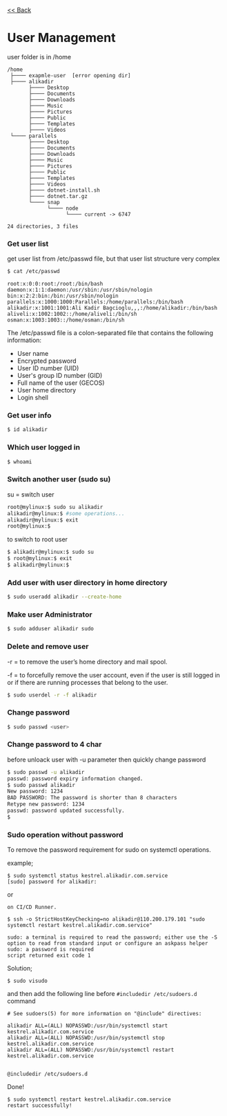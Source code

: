 [<< Back](README.md)

# User Management

user folder is in /home
```
/home
 ├──── exapmle-user  [error opening dir]
 ├──── alikadir
       ├──── Desktop
       ├──── Documents
       ├──── Downloads
       ├──── Music
       ├──── Pictures
       ├──── Public
       ├──── Templates
       ├──── Videos
 └──── parallels
       ├──── Desktop
       ├──── Documents
       ├──── Downloads
       ├──── Music
       ├──── Pictures
       ├──── Public
       ├──── Templates
       ├──── Videos
       ├──── dotnet-install.sh
       ├──── dotnet.tar.gz
       └──── snap
             └──── node
                   └──── current -> 6747

24 directories, 3 files
```

### Get user list 
get user list from /etc/passwd file, but that user list structure very complex

```bash
$ cat /etc/passwd
```
```
root:x:0:0:root:/root:/bin/bash
daemon:x:1:1:daemon:/usr/sbin:/usr/sbin/nologin
bin:x:2:2:bin:/bin:/usr/sbin/nologin
parallels:x:1000:1000:Parallels:/home/parallels:/bin/bash
alikadir:x:1001:1001:Ali Kadir Bagcioglu,,,:/home/alikadir:/bin/bash
aliveli:x:1002:1002::/home/aliveli:/bin/sh
osman:x:1003:1003::/home/osman:/bin/sh
```
The /etc/passwd file is a colon-separated file that contains the following information:
- User name
- Encrypted password
- User ID number (UID)
- User's group ID number (GID)
- Full name of the user (GECOS)
- User home directory
- Login shell

### Get user info

```bash
$ id alikadir
```

### Which user logged in
```bash
$ whoami
```

### Switch another user (sudo su) 
su = switch user 
```bash
root@mylinux:$ sudo su alikadir
alikadir@mylinux:$ #some operations...
alikadir@mylinux:$ exit
root@mylinux:$ 
```
to switch to root user 
```bash
$ alikadir@mylinux:$ sudo su
$ root@mylinux:$ exit
$ alikadir@mylinux:$ 
```

### Add user with user directory in home directory
```bash
$ sudo useradd alikadir --create-home
```

### Make user Administrator

```bash
$ sudo adduser alikadir sudo
```

### Delete and remove user 
-r = to remove the user’s home directory and mail spool.

-f = to forcefully remove the user account, even if the user is still logged in or if there are running processes that belong to the user.

```bash
$ sudo userdel -r -f alikadir
```

### Change password
```bash
$ sudo passwd <user> 
```

### Change password to 4 char 
before unloack user with -u parameter then quickly change password 
```bash
$ sudo passwd -u alikadir
passwd: password expiry information changed.
$ sudo passwd alikadir
New password: 1234
BAD PASSWORD: The password is shorter than 8 characters
Retype new password: 1234
passwd: password updated successfully.
$
```

### Sudo operation without password 
To remove the password requirement for sudo on systemctl operations.

example;
```
$ sudo systemctl status kestrel.alikadir.com.service
[sudo] password for alikadir:
```
or 
```
on CI/CD Runner.

$ ssh -o StrictHostKeyChecking=no alikadir@110.200.179.101 "sudo systemctl restart kestrel.alikadir.com.service"

sudo: a terminal is required to read the password; either use the -S option to read from standard input or configure an askpass helper
sudo: a password is required
script returned exit code 1
```

Solution;

```
$ sudo visudo
```
and then add the following line before ```#includedir /etc/sudoers.d``` command 
```
# See sudoers(5) for more information on "@include" directives:

alikadir ALL=(ALL) NOPASSWD:/usr/bin/systemctl start kestrel.alikadir.com.service
alikadir ALL=(ALL) NOPASSWD:/usr/bin/systemctl stop kestrel.alikadir.com.service
alikadir ALL=(ALL) NOPASSWD:/usr/bin/systemctl restart kestrel.alikadir.com.service


@includedir /etc/sudoers.d
```
Done! 

```
$ sudo systemctl restart kestrel.alikadir.com.service
restart successfully!
```

